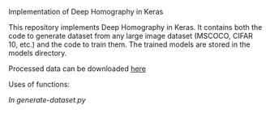 Implementation of Deep Homography in Keras

This repository implements Deep Homography in Keras. It contains both the code to generate dataset from any large image dataset (MSCOCO, CIFAR 10, etc.) and the code to train them. The trained models are stored in the models directory.

Processed data can be downloaded <a href="https://1drv.ms/f/s!Ao8Y5FscWK9imoYp7eWyvlNfZMHIuA">here</a>

Uses of functions:

<i>In generate-dataset.py</i>

